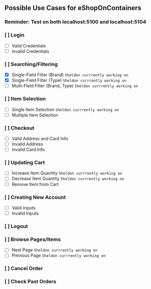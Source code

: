 ## Possible Use Cases for eShopOnContainers

### Reminder: Test on both localhost:5100 and localhost:5104

### [ ] Login
 - [ ] Valid Credentials
 - [ ] Invalid Credentials
### [ ] Searching/Filtering
 - [x] Single-Field Filter (Brand) `Sheldon currrently working on`
 - [x] Single-Field Filter (Type) `Sheldon currrently working on`
 - [ ] Multi-Field Filter (Brand, Type) `Sheldon currrently working on`
### [ ] Item Selection
 - [ ] Single Item Selection `Sheldon currrently working on`
 - [ ] Multiple Item Selection
### [ ] Checkout
 - [ ] Valid Address and Card Info
 - [ ] Invalid Address
 - [ ] Invalid Card Info
### [ ] Updating Cart
 - [ ] Increase Item Quantity `Sheldon currrently working on`
 - [ ] Decrease Item Quantity `Sheldon currrently working on`
 - [ ] Remove Item from Cart
### [ ] Creating New Account
 - [ ] Valid Inputs
 - [ ] Invalid Inputs
### [ ] Logout
### [ ] Browse Pages/Items
 - [ ] Next Page `Sheldon currrently working on`
 - [ ] Previous Page `Sheldon currrently working on`
### [ ] Cancel Order
### [ ] Check Past Orders
